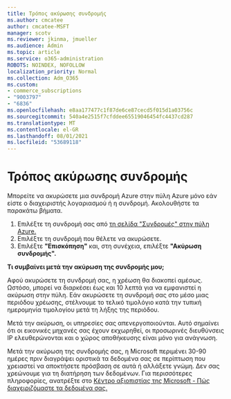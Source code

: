 ```yaml
---
title: Τρόπος ακύρωσης συνδρομής
ms.author: cmcatee
author: cmcatee-MSFT
manager: scotv
ms.reviewer: jkinma, jmueller
ms.audience: Admin
ms.topic: article
ms.service: o365-administration
ROBOTS: NOINDEX, NOFOLLOW
localization_priority: Normal
ms.collection: Adm_O365
ms.custom:
- commerce_subscriptions
- "9003797"
- "6836"
ms.openlocfilehash: e8aa177477c1f87de6ce87cecd5f015d1a03756c
ms.sourcegitcommit: 540a4e2515f7cfddee65519046454fc4437cd287
ms.translationtype: MT
ms.contentlocale: el-GR
ms.lasthandoff: 08/01/2021
ms.locfileid: "53689118"
---
```

# <a name="how-to-cancel-a-subscription"></a>Τρόπος ακύρωσης συνδρομής

Μπορείτε να ακυρώσετε μια συνδρομή Azure στην πύλη Azure μόνο εάν είστε ο διαχειριστής λογαριασμού ή η συνδρομή. Ακολουθήστε τα παρακάτω βήματα.

1. Επιλέξτε τη συνδρομή σας από [τη σελίδα "Συνδρομές" στην πύλη Azure.](https://ms.portal.azure.com/#blade/Microsoft_Azure_Billing/SubscriptionsBlade)
2. Επιλέξτε τη συνδρομή που θέλετε να ακυρώσετε.
3. Επιλέξτε **"Επισκόπηση"** και, στη συνέχεια, επιλέξτε **"Ακύρωση συνδρομής".**

**Τι συμβαίνει μετά την ακύρωση της συνδρομής μου;**

Αφού ακυρώσετε τη συνδρομή σας, η χρέωση θα διακοπεί αμέσως. Ωστόσο, μπορεί να διαρκέσει έως και 10 λεπτά για να εμφανιστεί η ακύρωση στην πύλη. Εάν ακυρώσετε τη συνδρομή σας στο μέσο μιας περιόδου χρέωσης, στέλνουμε το τελικό τιμολόγιο κατά την τυπική ημερομηνία τιμολογίου μετά τη λήξης της περιόδου.

Μετά την ακύρωση, οι υπηρεσίες σας απενεργοποιούνται. Αυτό σημαίνει ότι οι εικονικές μηχανές σας έχουν εκχωρηθεί, οι προσωρινές διευθύνσεις IP ελευθερώνονται και ο χώρος αποθήκευσης είναι μόνο για ανάγνωση.

Μετά την ακύρωση της συνδρομής σας, η Microsoft περιμένει 30-90 ημέρες πριν διαγράψει οριστικά τα δεδομένα σας σε περίπτωση που χρειαστεί να αποκτήσετε πρόσβαση σε αυτά ή αλλάξετε γνώμη. Δεν σας χρεώνουμε για τη διατήρηση των δεδομένων. Για περισσότερες πληροφορίες, ανατρέξτε στο [Κέντρο αξιοπιστίας της Microsoft - Πώς διαχειριζόμαστε τα δεδομένα σας.](https://www.microsoft.com/trust-center/privacy/data-management#leave)

